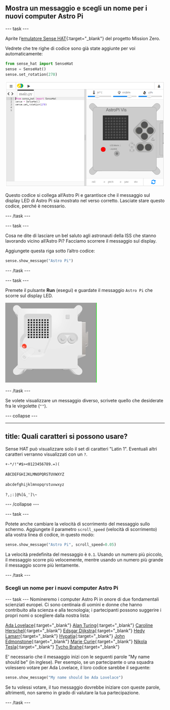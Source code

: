 ## Mostra un messaggio e scegli un nome per i nuovi computer Astro Pi

--- task ---

Aprite l’[emulatore Sense HAT](https://trinket.io/mission-zero){:target="_blank"} del progetto Mission Zero.

Vedrete che tre righe di codice sono già state aggiunte per voi automaticamente:

```python
from sense_hat import SenseHat
sense = SenseHat()
sense.set_rotation(270)
```

![A screenshot of the Trinket Sense Hat emulator with three lines of starter code displayed in the left hand pane.](images/sense-hat-emulator2.png)

Questo codice si collega all’Astro Pi e garantisce che il messaggio sul display LED di Astro Pi sia mostrato nel verso corretto. Lasciate stare questo codice, perché è necessario.

--- /task ---

--- task ---

Cosa ne dite di lasciare un bel saluto agli astronauti della ISS che stanno lavorando vicino all’Astro Pi? Facciamo scorrere il messaggio sul display.

Aggiungete questa riga sotto l’altro codice:

```python
sense.show_message("Astro Pi")
```

--- /task ---

--- task ---

Premete il pulsante **Run** (esegui) e guardate il messaggio `Astro Pi` che scorre sul display LED.

![The Trinket Sense HAT emulator running a sample program which scrolls the text "Astro PI" across the LED matrix in white letters](images/M0_1.gif)

--- /task ---



Se volete visualizzare un messaggio diverso, scrivete quello che desiderate fra le virgolette (`""`).

--- collapse ---

---
title: Quali caratteri si possono usare?
---

Sense HAT può visualizzare solo il set di caratteri "Latin 1". Eventuali altri caratteri verranno visualizzati con un `?`.

```
+-*/!"#$><0123456789.=)(

ABCDEFGHIJKLMNOPQRSTUVWXYZ

abcdefghijklmnopqrstuvwxyz

?,;:|@%[&_']\~
```

--- /collapse ---

--- task ---

Potete anche cambiare la velocità di scorrimento del messaggio sullo schermo. Aggiungete il parametro `scroll_speed` (velocità di scorrimento) alla vostra linea di codice, in questo modo:

```python
sense.show_message("Astro Pi", scroll_speed=0.05)
```

La velocità predefinita del messaggio è `0.1`. Usando un numero più piccolo, il messaggio scorre più velocemente, mentre usando un numero più grande il messaggio scorre più lentamente.

--- /task ---

### Scegli un nome per i nuovi computer Astro Pi

--- task --- Nomineremo i computer Astro Pi in onore di due fondamentali scienziati europei. Ci sono centinaia di uomini e donne che hanno contribuito alla scienza e alla tecnologia; i partecipanti possono suggerire i propri nomi o scegliere dalla nostra lista:


[Ada Lovelace](https://en.wikipedia.org/wiki/Ada_Lovelace){:target="_blank"} 
[Alan Turing](https://en.wikipedia.org/wiki/Alan_Turing){:target="_blank"} 
[Caroline Herschel](https://en.wikipedia.org/wiki/Caroline_Herschel){:target="_blank"} 
[Edsgar Dijkstra](https://en.wikipedia.org/wiki/Edsger_W._Dijkstra){:target="_blank"} 
[Hedy Lamarr](https://en.wikipedia.org/wiki/Hedy_Lamarr){:target="_blank"} 
[Hypatia](https://en.wikipedia.org/wiki/Hypatia){:target="_blank"} 
[John Edmonstone](https://en.wikipedia.org/wiki/John_Edmonstone){:target="_blank"} 
[Marie Curie](https://en.wikipedia.org/wiki/Marie_Curie){:target="_blank"} 
[Nikola Tesla](https://en.wikipedia.org/wiki/Nikola_Tesla){:target="_blank"} 
[Tycho Brahe](https://en.wikipedia.org/wiki/Tycho_Brahe){:target="_blank"}

E' necessario che il mesaaggio inizi con le seguenti parole "My name should be" (in inglese). Per esempio, se un partecipante o una squadra volessero votare per Ada Lovelace, il loro codice sarebbe il seguente:

```python
sense.show_message("My name should be Ada Lovelace")
```

Se tu volessi votare, il tuo messaggio dovrebbe iniziare con queste parole, altrimenti, non saremo in grado di valutare la tua partecipazione.

--- /task ---



